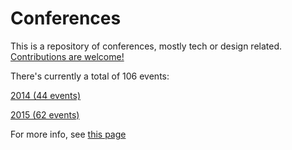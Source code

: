 Conferences
=====================

This is a repository of conferences, mostly tech or design related. [Contributions are welcome!](../contributing.md)

There's currently a total of 106 events:

[2014 (44 events)](2014)

[2015 (62 events)](2015)



For more info, see [this page](https://github.com/minhongrails/events)